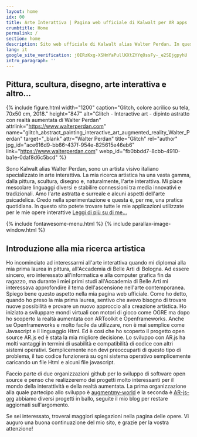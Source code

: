 ```yaml
---
layout: home
idx: 00
title: Arte Interattiva | Pagina web ufficiale di Kalwalt per AR apps
crumbtitle: Home
permalink: /
section: home
description: Sito web ufficiale di Kalwalt alias Walter Perdan. In questo sito si trovano tutte le mie applicazioni web per l'arte interattiva.
lang: it
google_site_verification: j0ERzKxg-XSHmYaPullKXtZYYqOssFy-_e2SEjgpyhU
intro_paragraph: ''
---
```


## Pittura, scultura, disegno, arte interattiva e altro...

{% include figure.html width="1200" caption="Glitch, colore acrilico su tela, 70x50 cm, 2018." height="847" alt="Glitch - Interactive art - dipinto astratto con realtà aumentata di Walter Perdan" attrlink="https://www.walterperdan.com" name="glitch_abstract_painting_interactive_art_augmented_reality_Walter_Perdan" target="_blank" attr="Walter Perdan" title="Glitch" rel="author" jpg_id="ace616d9-bb66-437f-954e-825615e46eb6" link="https://www.walterperdan.com" webp_id="fb0bbdd7-8cbb-4910-ba1e-0daf8d6c5bcd" %}

Sono Kalwalt alias Walter Perdan, sono un artista visivo italiano specializzato in arte interattiva. La mia ricerca artistica ha una vasta gamma, dalla pittura, scultura, disegno e, naturalmente, l'arte interattiva.
Mi piace mescolare linguaggi diversi e stabilire connessioni tra media innovativi e tradizionali. Amo l'arte astratta e surreale e alcuni aspetti dell'arte psicadelica. Credo nella sperimentazione e questa è, per me, una pratica quotidiana.
In questo sito potete trovare tutte le mie applicazioni utilizzate per le mie opere interattive [Leggi di più su di me...](/about)

{% include fontawesome-menu.html %}
{% include parallax-image-window.html %}

## Introduzione alla mia ricerca artistica

<amp-youtube data-videoid="moG_76T_Jv0" layout="responsive" width="480" height="270"></amp-youtube>

Ho incominciato ad interessarmi all'arte interattiva quando mi diplomai alla mia prima laurea in pittura, all'Accademia di Belle Arti di Bologna.
Ad essere sincero, ero interessato all'informatica e alla computer grafica fin da ragazzo, ma durante i miei primi studi all'Accademia di Belle Arti mi interessava approfondire il tema dell'ascensione nell'arte contemporanea. Spiego bene questo aspetto nella mia pagina web ufficiale.
Come ho detto, quando ho preso la mia prima laurea, sentivo che avevo bisogno di trovare nuove possibilità e provare un nuovo approccio alla creazione artistica. Ho iniziato a sviluppare mondi virtuali con motori di gioco come OGRE ma dopo ho scoperto la realtà aumentata con ARToolkit e Openframeworks.
Anche se Openframeworks e molto facile da utilizzare, non è mai semplice come Javascript e il linguaggio Html.  Ed è così che ho scoperto il progetto open source AR.js ed è stata la mia migliore decisione. Lo sviluppo con AR.js ha molti vantaggi in termini di usabilità e compatibilità di codice con altri sistemi operativi. Semplicemente non devi preoccuparti di questo tipo di problema, il tuo codice funzionerà su ogni sistema operativo semplicemente caricando un file Html e alcuni file javascript.

Faccio parte di due organizzazioni github per lo sviluppo di software open source e penso che realizzeremo dei progetti molto interessanti per il mondo della interattività e della realtà aumentata. La prima organizzazione alla quale partecipo allo sviluppo è [augmentmy-world](https://github.com/augmentmy-world) e la seconda è [AR-js-org](https://github.com/AR-js-org) abbiamo diversi progetti in ballo, seguite il mio blog per restare aggiornati sull'argomento.


Se sei interessato, troverai maggiori spiegazioni nella pagina delle opere. Vi auguro una buona continuazione del mio sito, e grazie per la vostra attenzione!
